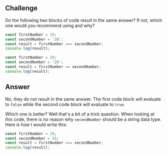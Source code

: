 ## Challenge

Do the following two blocks of code result in the same answer?  If not, which one would you recommend using and why?

```javascript
const firstNumber = 20;
const secondNumber = '20';
const result = firstNumber === secondNumber;
console.log(result);
```

```javascript
const firstNumber = 20;
const secondNumber = '20';
const result = firstNumber == secondNumber;
console.log(result);
```

## Answer

No, they do not result in the same answer.  The first code block will evaluate to `false` while the second code block will evaluate to `true`.

Which one is better?  Well that's a bit of a trick question.  When looking at this code, there is no reason why `secondNumber` should be a string data type.  Here is how I would write this:

```javascript
const firstNumber = 20;
const secondNumber = 20;
const result = firstNumber === secondNumber;
console.log(result);
```
